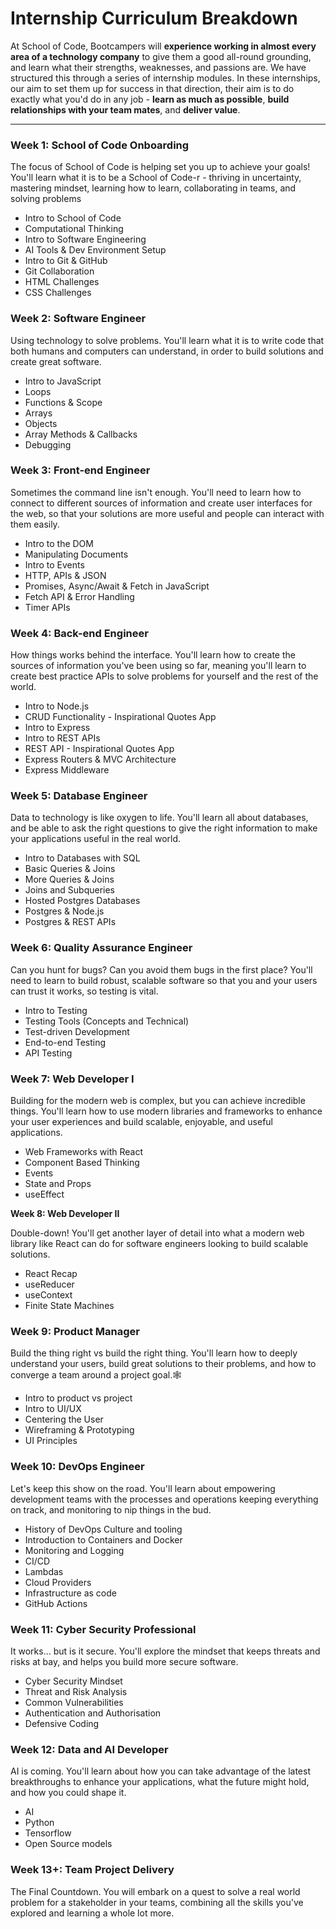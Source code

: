 # Internship Curriculum Breakdown

At School of Code, Bootcampers will **experience working in almost every area of a technology company** to give them a good all-round grounding, and learn what their strengths, weaknesses, and passions are. We have structured this through a series of internship modules. In these internships, our aim to set them up for success in that direction, their aim is to do exactly what you'd do in any job - **learn as much as possible**, **build relationships with your team mates**, and **deliver value**.

---

### **Week 1: School of Code Onboarding**

The focus of School of Code is helping set you up to achieve your goals! You'll learn what it is to be a School of Code-r - thriving in uncertainty, mastering mindset, learning how to learn, collaborating in teams, and solving problems

- Intro to School of Code
- Computational Thinking
- Intro to Software Engineering
- AI Tools & Dev Environment Setup
- Intro to Git & GitHub
- Git Collaboration
- HTML Challenges
- CSS Challenges

### **Week 2: Software Engineer**

Using technology to solve problems. You'll learn what it is to write code that both humans and computers can understand, in order to build solutions and create great software.

- Intro to JavaScript
- Loops
- Functions & Scope
- Arrays
- Objects
- Array Methods & Callbacks
- Debugging

### **Week 3: Front-end Engineer**

Sometimes the command line isn't enough. You'll need to learn how to connect to different sources of information and create user interfaces for the web, so that your solutions are more useful and people can interact with them easily.

- Intro to the DOM
- Manipulating Documents
- Intro to Events
- HTTP, APIs & JSON
- Promises, Async/Await & Fetch in JavaScript
- Fetch API & Error Handling
- Timer APIs

### **Week 4: Back-end Engineer**

How things works behind the interface. You'll learn how to create the sources of information you've been using so far, meaning you'll learn to create best practice APIs to solve problems for yourself and the rest of the world.

- Intro to Node.js
- CRUD Functionality - Inspirational Quotes App
- Intro to Express
- Intro to REST APIs
- REST API - Inspirational Quotes App
- Express Routers & MVC Architecture
- Express Middleware

### **Week 5: Database Engineer**

Data to technology is like oxygen to life. You'll learn all about databases, and be able to ask the right questions to give the right information to make your applications useful in the real world.

- Intro to Databases with SQL
- Basic Queries & Joins
- More Queries & Joins
- Joins and Subqueries
- Hosted Postgres Databases
- Postgres & Node.js
- Postgres & REST APIs

### **Week 6: Quality Assurance Engineer**

Can you hunt for bugs? Can you avoid them bugs in the first place? You'll need to learn to build robust, scalable software so that you and your users can trust it works, so testing is vital.

- Intro to Testing
- Testing Tools (Concepts and Technical)
- Test-driven Development
- End-to-end Testing
- API Testing

### **Week 7: Web Developer I**

Building for the modern web is complex, but you can achieve incredible things. You'll learn how to use modern libraries and frameworks to enhance your user experiences and build scalable, enjoyable, and useful applications.

- Web Frameworks with React
- Component Based Thinking
- Events
- State and Props
- useEffect

**Week 8: Web Developer II**

Double-down! You'll get another layer of detail into what a modern web library like React can do for software engineers looking to build scalable solutions.

- React Recap
- useReducer
- useContext
- Finite State Machines

### **Week 9: Product Manager**

Build the thing right vs build the right thing. You'll learn how to deeply understand your users, build great solutions to their problems, and how to converge a team around a project goal.🕸️

- Intro to product vs project
- Intro to UI/UX
- Centering the User
- Wireframing & Prototyping
- UI Principles

### **Week 10: DevOps Engineer**

Let's keep this show on the road. You'll learn about empowering development teams with the processes and operations keeping everything on track, and monitoring to nip things in the bud.

- History of DevOps Culture and tooling
- Introduction to Containers and Docker
- Monitoring and Logging
- CI/CD
- Lambdas
- Cloud Providers
- Infrastructure as code
- GitHub Actions

### **Week 11: Cyber Security Professional**

It works... but is it secure. You'll explore the mindset that keeps threats and risks at bay, and helps you build more secure software.

- Cyber Security Mindset
- Threat and Risk Analysis
- Common Vulnerabilities
- Authentication and Authorisation
- Defensive Coding

### **Week 12: Data and AI Developer**

AI is coming. You'll learn about how you can take advantage of the latest breakthroughs to enhance your applications, what the future might hold, and how you could shape it.

- AI
- Python
- Tensorflow
- Open Source models

### **Week 13+: Team Project Delivery**

The Final Countdown. You will embark on a quest to solve a real world problem for a stakeholder in your teams, combining all the skills you've explored and learning a whole lot more.
